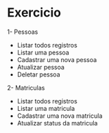 # Exercicio

1- Pessoas
- Listar todos registros
- Listar uma pessoa
- Cadastrar uma nova pessoa
- Atualizar pessoa
- Deletar pessoa

2- Matriculas 
- Listar todos registros
- Listar uma matricula
- Cadastrar uma nova matricula
- Atualizar status da matricula

